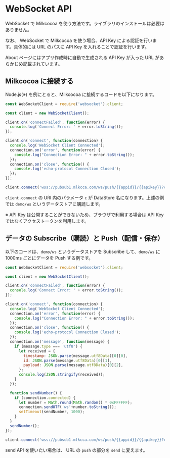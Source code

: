 # WebSocket API

WebSocket で Milkcocoa を使う方法です。ライブラリのインストールは必要はありません。

なお、 WebSocket で Milkcocoa を使う場合、API Key による認証を行います。具体的には URL のパスに API Key を入れることで認証を行います。

About ページにはアプリ作成時に自動で生成される API Key が入った URL があらかじめ記載されています。


## Milkcocoa に接続する

Node.js(※) を例にとると、Milkcocoa に接続するコードを以下になります。

```js
const WebSocketClient = require('websocket').client;

const client = new WebSocketClient();

client.on('connectFailed', function(error) {
  console.log('Connect Error: ' + error.toString());
});

client.on('connect', function(connection) {
  console.log('WebSocket Client Connected');
  connection.on('error', function(error) {
    console.log("Connection Error: " + error.toString());
  });
  connection.on('close', function() {
    console.log('echo-protocol Connection Closed');
  });
});

client.connect('wss://pubsub1.mlkcca.com/ws/push/{{appid}}/{{apikey}}?c=demo/ws');
```

`client.connect` の URI 内のパラメータ `c` が DataStore 名になります。上述の例では `demo/ws` というデータストアに購読します。

※ API Key は公開することができないため、ブラウザで利用する場合は API Key ではなくアクセストークンを利用します。

## データの Subscribe（購読）と Push（配信・保存）

以下のコードは、`demo/ws` というデータストアを Subscribe して、`demo/ws` に 1000ms ごとにデータを Push する例です。

```js
const WebSocketClient = require('websocket').client;

const client = new WebSocketClient();

client.on('connectFailed', function(error) {
  console.log('Connect Error: ' + error.toString());
});

client.on('connect', function(connection) {
  console.log('WebSocket Client Connected');
  connection.on('error', function(error) {
    console.log("Connection Error: " + error.toString());
  });
  connection.on('close', function() {
    console.log('echo-protocol Connection Closed');
  });
  connection.on('message', function(message) {
    if (message.type === 'utf8') {
      let received = {
        timestamp: JSON.parse(message.utf8Data)[0][0],
        id: JSON.parse(message.utf8Data)[0][1],
        payload: JSON.parse(message.utf8Data)[0][2],
      };
      console.log(JSON.stringify(received));
    }
  });

  function sendNumber() {
    if (connection.connected) {
      let number = Math.round(Math.random() * 0xFFFFFF);
      connection.sendUTF('ws'+number.toString());
      setTimeout(sendNumber, 1000);
    }
  }
  sendNumber();
});

client.connect('wss://pubsub1.mlkcca.com/ws/push/{{appid}}/{{apikey}}?c=demo/ws');
```

send API を使いたい場合は、 URL の `push` の部分を `send` に変えます。
